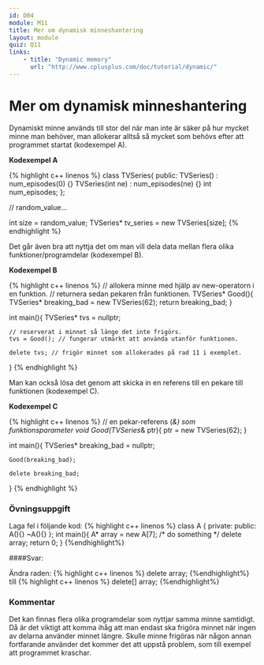 ```yaml
---
id: D04
module: M11
title: Mer om dynamisk minneshantering
layout: module
quiz: Q11
links:
    - title: "Dynamic memory"
      url: "http://www.cplusplus.com/doc/tutorial/dynamic/"
---
```


# Mer om dynamisk minneshantering

Dynamiskt minne används till stor del när man inte är säker på hur mycket minne man behöver, man allokerar alltså så mycket som behövs efter att programmet startat (kodexempel A).

__Kodexempel A__

{% highlight c++ linenos %}
class TVSeries{
public:
    TVSeries() : num_episodes(0) {}
    TVSeries(int ne) : num_episodes(ne) {}
    int num_episodes;
};
 
// random_value...
 
int size = random_value;
TVSeries* tv_series = new TVSeries[size];
{% endhighlight %}

Det går även bra att nyttja det om man vill dela data mellan flera olika funktioner/programdelar (kodexempel B).

__Kodexempel B__

{% highlight c++ linenos %}
// allokera minne med hjälp av new-operatorn i en funktion.
// returnera sedan pekaren från funktionen.
TVSeries* Good(){
    TVSeries* breaking_bad = new TVSeries(62);
    return breaking_bad;
}
 
int main(){
    TVSeries* tvs = nullptr;
     
    // reserverat i minnet så länge det inte frigörs.
    tvs = Good(); // fungerar utmärkt att använda utanför funktionen.
 
    delete tvs; // frigör minnet som allokerades på rad 11 i exemplet.
}
{% endhighlight %}

Man kan också lösa det genom att skicka in en referens till en pekare till funktionen (kodexempel C).

__Kodexempel C__

{% highlight c++ linenos %}
// en pekar-referens (*&) som funktionsparameter
void Good(TVSeries*& ptr){
    ptr = new TVSeries(62);
}
 
int main(){
    TVSeries* breaking_bad = nullptr;
 
    Good(breaking_bad);
 
    delete breaking_bad;
}
{% endhighlight %}

### Övningsuppgift 
Laga fel i följande kod:
{% highlight c++ linenos %}
class A {
private:
public:
   A(){}
   ~A(){}
};
int main(){
   A* array = new A[7];
   /* do something */
   delete array;
   return 0;
}
{%endhighlight%}

####Svar:

Ändra raden:
{% highlight c++ linenos %}
delete array;
{%endhighlight%}
till
{% highlight c++ linenos %}
delete[] array;
{%endhighlight%}

### Kommentar

Det kan finnas flera olika programdelar som nyttjar samma minne samtidigt.
Då är det viktigt att komma ihåg att man endast ska frigöra minnet när ingen av delarna använder minnet längre.
Skulle minne frigöras när någon annan fortfarande använder det kommer det att uppstå problem, som till exempel att programmet kraschar.